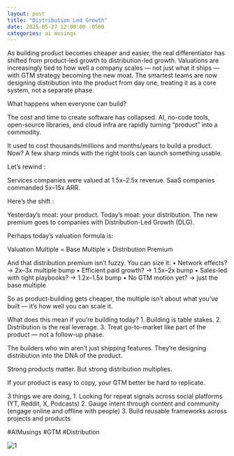 ```yaml
---
layout: post
title: "Distribution Led Growth"
date: 2025-05-27 12:00:00 -0500
categories: ai musings
---
```


As building product becomes cheaper and easier, the real differentiator has shifted from product-led growth to distribution-led growth. Valuations are increasingly tied to how well a company scales — not just what it ships — with GTM strategy becoming the new moat. The smartest teams are now designing distribution into the product from day one, treating it as a core system, not a separate phase.

What happens when everyone can build?

The cost and time to create software has collapsed.
AI, no-code tools, open-source libraries, and cloud infra are rapidly turning “product” into a commodity.

It used to cost thousands/millions and months/years to build a product.
Now? A few sharp minds with the right tools can launch something usable.


Let’s rewind :

Services companies were valued at 1.5x–2.5x revenue.
SaaS companies commanded 5x–15x ARR.

Here’s the shift :

Yesterday’s moat: your product.
Today’s moat: your distribution.
The new premium goes to companies with Distribution-Led Growth (DLG).


Perhaps today’s valuation formula is:

Valuation Multiple = Base Multiple × Distribution Premium

And that distribution premium isn’t fuzzy. You can size it:
	•	Network effects? → 2x–3x multiple bump
	•	Efficient paid growth? → 1.5x–2x bump
	•	Sales-led with tight playbooks? → 1.2x–1.5x bump
	•	No GTM motion yet? → just the base multiple


So as product-building gets cheaper, the multiple isn’t about what you’ve built — it’s how well you can scale it.


What does this mean if you’re building today?
	1.	Building is table stakes.
	2.	Distribution is the real leverage.
	3.	Treat go-to-market like part of the product — not a follow-up phase.

The builders who win aren’t just shipping features.
They’re designing distribution into the DNA of the product.

Strong products matter. But strong distribution multiplies.

If your product is easy to copy,
your GTM better be hard to replicate.

3 things we are doing,
	1.	Looking for repeat signals across social platforms (YT, Reddit, X, Podcasts)
	2.	Gauge intent through content and community (engage online and offline with people)
	3.	Build reusable frameworks across projects and products

#AIMusings #GTM #Distribution


 ![1](https://media.licdn.com/dms/image/v2/D4E22AQFB5ZxWBTLXqg/feedshare-shrink_800/B4EZcT2GkSHIAk-/0/1748384640338?e=1751500800&v=beta&t=lLdK2e8r2pOJPN-aY9iiMYHd12Fo5WgZi7olHd90G8g)


 